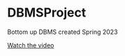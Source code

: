# DBMSProject
Bottom up DBMS created Spring 2023

[Watch the video](https://pages.github.com/](https://uhdowntown-my.sharepoint.com/personal/gonzalesp32_gator_uhd_edu/_layouts/15/stream.aspx?id=%2Fpersonal%2Fgonzalesp32%5Fgator%5Fuhd%5Fedu%2FDocuments%2FSpring%202023%2FCS%205318%20%2D%20DBMS%2FProject%2FFinal%20Project%20%2D%20Paige%20Gonzales%2Emp4&ga=1)https://uhdowntown-my.sharepoint.com/personal/gonzalesp32_gator_uhd_edu/_layouts/15/stream.aspx?id=%2Fpersonal%2Fgonzalesp32%5Fgator%5Fuhd%5Fedu%2FDocuments%2FSpring%202023%2FCS%205318%20%2D%20DBMS%2FProject%2FFinal%20Project%20%2D%20Paige%20Gonzales%2Emp4&ga=1)


